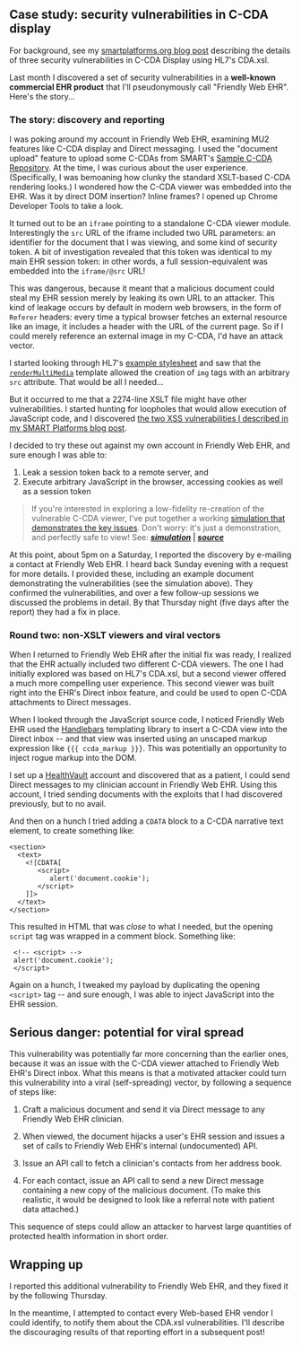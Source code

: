 ## Case study: security vulnerabilities in C-CDA display

For background, see my [smartplatforms.org blog
post](http://smartplatforms.org/2014/04/security-vulnerabilities-in-ccda-display/)
describing the details of three security vulnerabilities in C-CDA Display using HL7's CDA.xsl.

Last month I discovered a set of security vulnerabilities in a **well-known
commercial EHR product** that I'll pseudonymously call "Friendly Web EHR".
Here's the story...

### The story: discovery and reporting

I was poking around my account in Friendly Web EHR, examining MU2 features like
C-CDA display and Direct messaging. I used the "document upload" feature to upload
some C-CDAs from SMART's [Sample C-CDA Repository](https://github.com/chb/sample_ccdas).
At the time, I was curious about the user experience. (Specifically, I was
bemoaning how clunky the standard XSLT-based C-CDA rendering looks.) I wondered
how the C-CDA viewer was embedded into the EHR. Was it by direct DOM
insertion? Inline frames? I opened up Chrome Developer Tools to take a look.

It turned out to be an `iframe` pointing to a standalone C-CDA viewer module.
Interestingly the `src` URL of the iframe included two URL parameters: an
identifier for the document that I was viewing, and some kind of security
token. A bit of investigation revealed that this token was identical to my main
EHR session token: in other words, a full session-equivalent was embedded into
the `iframe/@src` URL!

This was dangerous, because it meant that a malicious document could steal my
EHR session merely by leaking its own URL to an attacker. This kind of leakage
occurs by default in modern web browsers, in the form of `Referer` headers:
every time a typical browser fetches an external resource like an image, it
includes a header with the URL of the current page.  So if I could merely
reference an external image in my C-CDA, I'd have an attack vector.

I started looking through HL7's [example
stylesheet](https://github.com/chb/sample_ccdas/blob/b052e21f8f314b49753d8f74967ac40ea5c30948/CDA.xsl)
and saw that the
[`renderMultiMedia`](https://github.com/chb/sample_ccdas/blob/b052e21f8f314b49753d8f74967ac40ea5c30948/CDA.xsl#L1285)
template allowed the creation of `img` tags with an arbitrary `src` attribute.
That would be all I needed...

But it occurred to me that a 2274-line XSLT file might have
other vulnerabilities. I started hunting for loopholes that would allow
execution of JavaScript code, and I discovered [the two XSS vulnerabilities I
described in my SMART Platforms blog
post](http://smartplatforms.org/2014/04/security-vulnerabilities-in-ccda-display/).

I decided to try these out against my own account in Friendly Web EHR, and sure enough I was able to:

1. Leak a session token back to a remote server, and
2. Execute arbitrary JavaScript in the browser, accessing cookies as well as a
   session token


> If you're interested in exploring a low-fidelity re-creation of the
> vulnerable C-CDA viewer, I've put together a working [simulation that
> demonstrates the key
> issues](http://chb.github.io/ccda-xslt-vulnerabilities/). Don't worry: it's
> just a demonstration, and perfectly safe to view! See: 
> **[*simulation*](https://chb.github.io/ccda-xslt-vulnerabilities) | 
> [*source*](https://github.com/chb/ccda-xslt-vulnerabilities)**

At this point, about 5pm on a Saturday, I reported the discovery by e-mailing a
contact at Friendly Web EHR. I heard back Sunday evening with a request for
more details. I provided these, including an example document demonstrating the
vulnerabilities (see the simulation above). They confirmed the vulnerabilities,
and over a few follow-up sessions we discussed the problems in detail. By that
Thursday night (five days after the report) they had a fix in place.

### Round two: non-XSLT viewers and viral vectors

When I returned to Friendly Web EHR after the initial fix was ready, I realized
that the EHR actually included two different C-CDA viewers. The one I had
initially explored was based on HL7's CDA.xsl, but a second viewer offered a
much more compelling user experience. This second viewer was built right
into the EHR's Direct inbox feature, and could be used to open C-CDA
attachments to Direct messages.

When I looked through the JavaScript source code, I noticed Friendly Web EHR
used the [Handlebars](http://handlebarsjs.com/) templating library to insert a
C-CDA view into the Direct inbox -- and that view was inserted using
an unscaped markup expression like `{{{ ccda_markup }}}`.
This was potentially an opportunity to inject rogue markup into the DOM.

I set up a [HealthVault](https://www.healthvault.com) account and discovered
that as a patient, I could send Direct messages to my clinician account in
Friendly Web EHR. Using this account, I tried sending documents with the
exploits that I had discovered previously, but to no avail.

And then on a hunch I tried adding a `CDATA` block to a C-CDA narrative text
element, to create something like:

```
<section>
  <text>
    <![CDATA[
       <script>
          alert('document.cookie');
       </script>
    ]]>
  </text>
</section>
```

This resulted in HTML that was *close* to what I needed, but the opening
`script` tag was wrapped in a comment block. Something like:

```
 <!-- <script> -->
 alert('document.cookie');
 </script>
```

Again on a hunch, I tweaked my payload by duplicating the opening `<script>`
tag -- and sure enough, I was able to inject JavaScript into the EHR session.

## Serious danger: potential for viral spread

This vulnerability was potentially far more concerning than the earlier ones,
because it was an issue with the C-CDA viewer attached to Friendly Web EHR's
Direct inbox.  What this means is that a motivated attacker could turn this
vulnerability into a viral (self-spreading) vector, by following a sequence of
steps like:

1. Craft a malicious document and send it via Direct message to any Friendly
   Web EHR clinician.

2. When viewed, the document hijacks a user's EHR session and issues a set of
   calls to Friendly Web EHR's internal (undocumented) API.

3. Issue an API call to fetch a clinician's contacts from her address book.

4. For each contact, issue an API call to send a new Direct message containing a new copy
   of the malicious document.  (To make this realistic, it would be designed
   to look like a referral note with patient data attached.)

This sequence of steps could allow an attacker to harvest large quantities of
protected health information in short order.

## Wrapping up

I reported this additional vulnerability to Friendly Web EHR, and they fixed it
by the following Thursday.

In the meantime, I attempted to contact every Web-based EHR vendor I could
identify, to notify them about the CDA.xsl vulnerabilities. I'll describe the
discouraging results of that reporting effort in a subsequent post!
